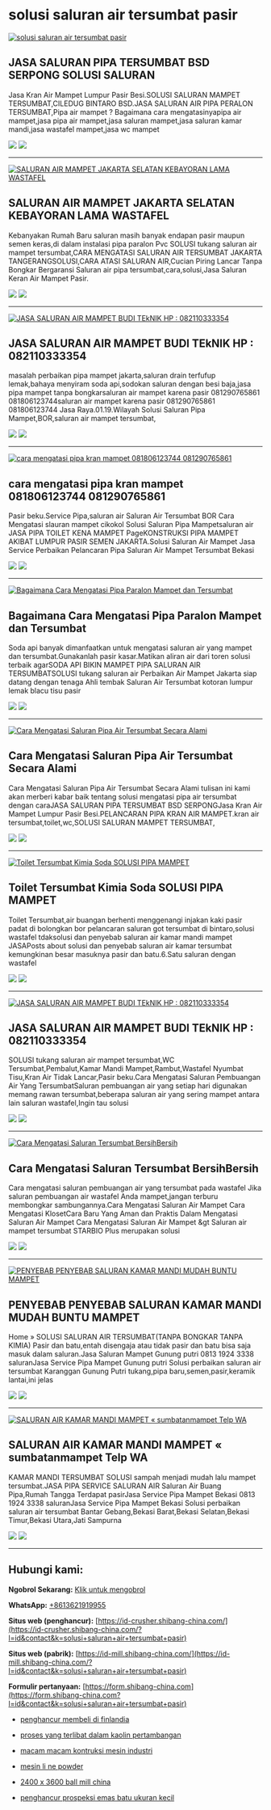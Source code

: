 # solusi saluran air tersumbat pasir

<a href="https://swt.shibang-china.com/?l=id&img&k=solusi+saluran+air+tersumbat+pasir" target="_blank">![solusi saluran air tersumbat pasir](http://static.shibang-china.com/all-800x300/1300.jpg)</a>

## JASA SALURAN PIPA TERSUMBAT BSD SERPONG SOLUSI SALURAN
Jasa Kran Air Mampet Lumpur Pasir Besi.SOLUSI SALURAN MAMPET TERSUMBAT,CILEDUG BINTARO BSD.JASA SALURAN AIR PIPA PERALON TERSUMBAT,Pipa air mampet ? Bagaimana cara mengatasinyapipa air mampet,jasa pipa air mampet,jasa saluran mampet,jasa saluran kamar mandi,jasa wastafel mampet,jasa wc mampet


<a href="https://whatsapp.shibangsoft.com/WhatsApp.php" target="_blank" title="WhatsApp">![](http://static.shibang-china.com/icon/whatsapp.png)</a> <a href="https://swt.shibang-china.com/?l=id&icon&k=solusi+saluran+air+tersumbat+pasir" target="_blank">![](http://static.shibang-china.com/icon/chat-id.png)</a>

---

<a href="https://swt.shibang-china.com/?l=id&img&k=solusi+saluran+air+tersumbat+pasir" target="_blank">![SALURAN AIR MAMPET JAKARTA SELATAN KEBAYORAN LAMA WASTAFEL](http://static.shibang-china.com/all-800x300/291.jpg)</a>

## SALURAN AIR MAMPET JAKARTA SELATAN KEBAYORAN LAMA WASTAFEL
Kebanyakan Rumah Baru saluran masih banyak endapan pasir maupun semen keras,di dalam instalasi pipa paralon Pvc SOLUSI tukang saluran air mampet tersumbat,CARA MENGATASI SALURAN AIR TERSUMBAT JAKARTA TANGERANGSOLUSI,CARA ATASI SALURAN AIR,Cucian Piring Lancar Tanpa Bongkar Bergaransi Saluran air pipa tersumbat,cara,solusi,Jasa Saluran Keran Air Mampet Pasir.


<a href="https://whatsapp.shibangsoft.com/WhatsApp.php" target="_blank" title="WhatsApp">![](http://static.shibang-china.com/icon/whatsapp.png)</a> <a href="https://swt.shibang-china.com/?l=id&icon&k=solusi+saluran+air+tersumbat+pasir" target="_blank">![](http://static.shibang-china.com/icon/chat-id.png)</a>

---

<a href="https://swt.shibang-china.com/?l=id&img&k=solusi+saluran+air+tersumbat+pasir" target="_blank">![JASA SALURAN AIR MAMPET BUDI TEkNIK HP : 082110333354](http://static.shibang-china.com/all-800x300/371.jpg)</a>

## JASA SALURAN AIR MAMPET BUDI TEkNIK HP : 082110333354
masalah perbaikan pipa mampet jakarta,saluran drain terfufup lemak,bahaya menyiram soda api,sodokan saluran dengan besi baja,jasa pipa mampet tanpa bongkarsaluran air mampet karena pasir 081290765861 081806123744saluran air mampet karena pasir 081290765861 081806123744 Jasa Raya.01.19.Wilayah Solusi Saluran Pipa Mampet,BOR,saluran air mampet tersumbat,


<a href="https://whatsapp.shibangsoft.com/WhatsApp.php" target="_blank" title="WhatsApp">![](http://static.shibang-china.com/icon/whatsapp.png)</a> <a href="https://swt.shibang-china.com/?l=id&icon&k=solusi+saluran+air+tersumbat+pasir" target="_blank">![](http://static.shibang-china.com/icon/chat-id.png)</a>

---

<a href="https://swt.shibang-china.com/?l=id&img&k=solusi+saluran+air+tersumbat+pasir" target="_blank">![cara mengatasi pipa kran mampet 081806123744 081290765861](http://static.shibang-china.com/all-800x300/1209.jpg)</a>

## cara mengatasi pipa kran mampet 081806123744 081290765861
Pasir beku.Service Pipa,saluran air Saluran Air Tersumbat BOR Cara Mengatasi slauran mampet cikokol Solusi Saluran Pipa Mampetsaluran air JASA PIPA TOILET KENA MAMPET PageKONSTRUKSI PIPA MAMPET AKIBAT LUMPUR PASIR SEMEN JAKARTA.Solusi Saluran Air Mampet Jasa Service Perbaikan Pelancaran Pipa Saluran Air Mampet Tersumbat Bekasi


<a href="https://whatsapp.shibangsoft.com/WhatsApp.php" target="_blank" title="WhatsApp">![](http://static.shibang-china.com/icon/whatsapp.png)</a> <a href="https://swt.shibang-china.com/?l=id&icon&k=solusi+saluran+air+tersumbat+pasir" target="_blank">![](http://static.shibang-china.com/icon/chat-id.png)</a>

---

<a href="https://swt.shibang-china.com/?l=id&img&k=solusi+saluran+air+tersumbat+pasir" target="_blank">![Bagaimana Cara Mengatasi Pipa Paralon Mampet dan Tersumbat](http://static.shibang-china.com/all-800x300/1176.jpg)</a>

## Bagaimana Cara Mengatasi Pipa Paralon Mampet dan Tersumbat
Soda api banyak dimanfaatkan untuk mengatasi saluran air yang mampet dan tersumbat.Gunakanlah pasir kasar.Matikan aliran air dari toren solusi terbaik agarSODA API BIKIN MAMPET PIPA SALURAN AIR TERSUMBATSOLUSI tukang saluran air Perbaikan Air Mampet Jakarta siap datang dengan tenaga Ahli tembak Saluran Air Tersumbat kotoran lumpur lemak blacu tisu pasir


<a href="https://whatsapp.shibangsoft.com/WhatsApp.php" target="_blank" title="WhatsApp">![](http://static.shibang-china.com/icon/whatsapp.png)</a> <a href="https://swt.shibang-china.com/?l=id&icon&k=solusi+saluran+air+tersumbat+pasir" target="_blank">![](http://static.shibang-china.com/icon/chat-id.png)</a>

---

<a href="https://swt.shibang-china.com/?l=id&img&k=solusi+saluran+air+tersumbat+pasir" target="_blank">![Cara Mengatasi Saluran Pipa Air Tersumbat Secara Alami](http://static.shibang-china.com/all-800x300/997.jpg)</a>

## Cara Mengatasi Saluran Pipa Air Tersumbat Secara Alami
Cara Mengatasi Saluran Pipa Air Tersumbat Secara Alami tulisan ini kami akan merberi kabar baik tentang solusi mengatasi pipa air tersumbat dengan caraJASA SALURAN PIPA TERSUMBAT BSD SERPONGJasa Kran Air Mampet Lumpur Pasir Besi.PELANCARAN PIPA KRAN AIR MAMPET.kran air tersumbat,toilet,wc,SOLUSI SALURAN MAMPET TERSUMBAT,


<a href="https://whatsapp.shibangsoft.com/WhatsApp.php" target="_blank" title="WhatsApp">![](http://static.shibang-china.com/icon/whatsapp.png)</a> <a href="https://swt.shibang-china.com/?l=id&icon&k=solusi+saluran+air+tersumbat+pasir" target="_blank">![](http://static.shibang-china.com/icon/chat-id.png)</a>

---

<a href="https://swt.shibang-china.com/?l=id&img&k=solusi+saluran+air+tersumbat+pasir" target="_blank">![Toilet Tersumbat Kimia Soda SOLUSI PIPA MAMPET](http://static.shibang-china.com/all-800x300/264.jpg)</a>

## Toilet Tersumbat Kimia Soda SOLUSI PIPA MAMPET
Toilet Tersumbat,air buangan berhenti menggenangi injakan kaki pasir padat di bolongkan bor pelancaran saluran got tersumbat di bintaro,solusi wastafel tdaksolusi dan penyebab saluran air kamar mandi mampet JASAPosts about solusi dan penyebab saluran air kamar tersumbat kemungkinan besar masuknya pasir dan batu.6.Satu saluran dengan wastafel


<a href="https://whatsapp.shibangsoft.com/WhatsApp.php" target="_blank" title="WhatsApp">![](http://static.shibang-china.com/icon/whatsapp.png)</a> <a href="https://swt.shibang-china.com/?l=id&icon&k=solusi+saluran+air+tersumbat+pasir" target="_blank">![](http://static.shibang-china.com/icon/chat-id.png)</a>

---

<a href="https://swt.shibang-china.com/?l=id&img&k=solusi+saluran+air+tersumbat+pasir" target="_blank">![JASA SALURAN AIR MAMPET BUDI TEkNIK HP : 082110333354](http://static.shibang-china.com/all-800x300/1430.jpg)</a>

## JASA SALURAN AIR MAMPET BUDI TEkNIK HP : 082110333354
SOLUSI tukang saluran air mampet tersumbat,WC Tersumbat,Pembalut,Kamar Mandi Mampet,Rambut,Wastafel Nyumbat Tisu,Kran Air Tidak Lancar,Pasir beku.Cara Mengatasi Saluran Pembuangan Air Yang TersumbatSaluran pembuangan air yang setiap hari digunakan memang rawan tersumbat,beberapa saluran air yang sering mampet antara lain saluran wastafel,Ingin tau solusi


<a href="https://whatsapp.shibangsoft.com/WhatsApp.php" target="_blank" title="WhatsApp">![](http://static.shibang-china.com/icon/whatsapp.png)</a> <a href="https://swt.shibang-china.com/?l=id&icon&k=solusi+saluran+air+tersumbat+pasir" target="_blank">![](http://static.shibang-china.com/icon/chat-id.png)</a>

---

<a href="https://swt.shibang-china.com/?l=id&img&k=solusi+saluran+air+tersumbat+pasir" target="_blank">![Cara Mengatasi Saluran Tersumbat BersihBersih](http://static.shibang-china.com/all-800x300/34.jpg)</a>

## Cara Mengatasi Saluran Tersumbat BersihBersih
Cara mengatasi saluran pembuangan air yang tersumbat pada wastafel Jika saluran pembuangan air wastafel Anda mampet,jangan terburu membongkar sambungannya.Cara Mengatasi Saluran Air Mampet Cara Mengatasi KlosetCara Baru Yang Aman dan Praktis Dalam Mengatasi Saluran Air Mampet Cara Mengatasi Saluran Air Mampet &gt Saluran air mampet tersumbat STARBIO Plus merupakan solusi


<a href="https://whatsapp.shibangsoft.com/WhatsApp.php" target="_blank" title="WhatsApp">![](http://static.shibang-china.com/icon/whatsapp.png)</a> <a href="https://swt.shibang-china.com/?l=id&icon&k=solusi+saluran+air+tersumbat+pasir" target="_blank">![](http://static.shibang-china.com/icon/chat-id.png)</a>

---

<a href="https://swt.shibang-china.com/?l=id&img&k=solusi+saluran+air+tersumbat+pasir" target="_blank">![PENYEBAB PENYEBAB SALURAN KAMAR MANDI MUDAH BUNTU MAMPET](http://static.shibang-china.com/all-800x300/221.jpg)</a>

## PENYEBAB PENYEBAB SALURAN KAMAR MANDI MUDAH BUNTU MAMPET
Home » SOLUSI SALURAN AIR TERSUMBAT(TANPA BONGKAR TANPA KIMIA) Pasir dan batu,entah disengaja atau tidak pasir dan batu bisa saja masuk dalam saluran.Jasa Saluran Mampet Gunung putri 0813 1924 3338 saluranJasa Service Pipa Mampet Gunung putri Solusi perbaikan saluran air tersumbat Karanggan Gunung Putri tukang,pipa baru,semen,pasir,keramik lantai,ini jelas


<a href="https://whatsapp.shibangsoft.com/WhatsApp.php" target="_blank" title="WhatsApp">![](http://static.shibang-china.com/icon/whatsapp.png)</a> <a href="https://swt.shibang-china.com/?l=id&icon&k=solusi+saluran+air+tersumbat+pasir" target="_blank">![](http://static.shibang-china.com/icon/chat-id.png)</a>

---

<a href="https://swt.shibang-china.com/?l=id&img&k=solusi+saluran+air+tersumbat+pasir" target="_blank">![SALURAN AIR KAMAR MANDI MAMPET « sumbatanmampet Telp WA](http://static.shibang-china.com/all-800x300/152.jpg)</a>

## SALURAN AIR KAMAR MANDI MAMPET « sumbatanmampet Telp WA
KAMAR MANDI TERSUMBAT SOLUSI sampah menjadi mudah lalu mampet tersumbat.JASA PIPA SERVICE SALURAN AIR Saluran Air Buang Pipa,Rumah Tangga Terdapat pasirJasa Service Pipa Mampet Bekasi 0813 1924 3338 saluranJasa Service Pipa Mampet Bekasi Solusi perbaikan saluran air tersumbat Bantar Gebang,Bekasi Barat,Bekasi Selatan,Bekasi Timur,Bekasi Utara,Jati Sampurna


<a href="https://whatsapp.shibangsoft.com/WhatsApp.php" target="_blank" title="WhatsApp">![](http://static.shibang-china.com/icon/whatsapp.png)</a> <a href="https://swt.shibang-china.com/?l=id&icon&k=solusi+saluran+air+tersumbat+pasir" target="_blank">![](http://static.shibang-china.com/icon/chat-id.png)</a>

---
## Hubungi kami:

**Ngobrol Sekarang:** [Klik untuk mengobrol](https://swt.shibang-china.com?l=id&contact&k=solusi+saluran+air+tersumbat+pasir)

**WhatsApp:**  [+8613621919955](https://whatsapp.shibangsoft.com/WhatsApp.php)

**Situs web (penghancur):** [https://id-crusher.shibang-china.com/](https://id-crusher.shibang-china.com/?l=id&contact&k=solusi+saluran+air+tersumbat+pasir)

**Situs web (pabrik):** [https://id-mill.shibang-china.com/](https://id-mill.shibang-china.com/?l=id&contact&k=solusi+saluran+air+tersumbat+pasir)

**Formulir pertanyaan:** [https://form.shibang-china.com](https://form.shibang-china.com?l=id&contact&k=solusi+saluran+air+tersumbat+pasir)

* [penghancur membeli di finlandia](../40/penghancur%20membeli%20di%20finlandia.md)

* [proses yang terlibat dalam kaolin pertambangan](../32/proses%20yang%20terlibat%20dalam%20kaolin%20pertambangan.md)

* [macam macam kontruksi mesin industri](../39/macam%20macam%20kontruksi%20mesin%20industri.md)

* [mesin li ne powder](../40/mesin%20li%20ne%20powder.md)

* [2400 x 3600 ball mill china](../35/2400%20x%203600%20ball%20mill%20china.md)

* [penghancur prospeksi emas batu ukuran kecil](../37/penghancur%20prospeksi%20emas%20batu%20ukuran%20kecil.md)